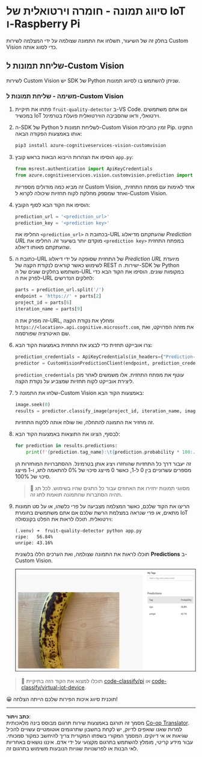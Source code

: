 <!--
CO_OP_TRANSLATOR_METADATA:
{
  "original_hash": "e5896207b304ce1abaf065b8acc0cc79",
  "translation_date": "2025-08-27T20:42:31+00:00",
  "source_file": "4-manufacturing/lessons/2-check-fruit-from-device/single-board-computer-classify-image.md",
  "language_code": "he"
}
-->
# סיווג תמונה - חומרה וירטואלית של IoT ו-Raspberry Pi

בחלק זה של השיעור, תשלחו את התמונה שצולמה על ידי המצלמה לשירות Custom Vision כדי לסווג אותה.

## שליחת תמונות ל-Custom Vision

לשירות Custom Vision יש SDK של Python שניתן להשתמש בו לסיווג תמונות.

### משימה - שליחת תמונות ל-Custom Vision

1. פתחו את תיקיית `fruit-quality-detector` ב-VS Code. אם אתם משתמשים במכשיר IoT וירטואלי, ודאו שהסביבה הווירטואלית פועלת בטרמינל.

1. ה-SDK של Python לשליחת תמונות ל-Custom Vision זמין כחבילת Pip. התקינו אותו באמצעות הפקודה הבאה:

    ```sh
    pip3 install azure-cognitiveservices-vision-customvision
    ```

1. הוסיפו את הצהרות הייבוא הבאות בראש קובץ `app.py`:

    ```python
    from msrest.authentication import ApiKeyCredentials
    from azure.cognitiveservices.vision.customvision.prediction import CustomVisionPredictionClient
    ```

    זה מביא כמה מודולים מספריות Custom Vision, אחד לאימות עם מפתח התחזית, ואחד שמספק מחלקת לקוח תחזיות שיכולה לקרוא ל-Custom Vision.

1. הוסיפו את הקוד הבא לסוף הקובץ:

    ```python
    prediction_url = '<prediction_url>'
    prediction_key = '<prediction key>'
    ```

    החליפו את `<prediction_url>` בכתובת ה-URL שהעתקתם מדיאלוג *Prediction URL* מוקדם יותר בשיעור זה. החליפו את `<prediction key>` במפתח התחזית שהעתקתם מאותו דיאלוג.

1. כתובת ה-URL של התחזית שסופקה על ידי דיאלוג *Prediction URL* מיועדת לשימוש כאשר קוראים לנקודת הקצה של REST ישירות. ה-SDK של Python משתמש בחלקים שונים של ה-URL במקומות שונים. הוסיפו את הקוד הבא כדי לפרק את ה-URL לחלקים הנדרשים:

    ```python
    parts = prediction_url.split('/')
    endpoint = 'https://' + parts[2]
    project_id = parts[6]
    iteration_name = parts[9]
    ```

    זה מפרק את ה-URL, ומחלץ את נקודת הקצה `https://<location>.api.cognitive.microsoft.com`, את מזהה הפרויקט, ואת שם האיטרציה שפורסמה.

1. צרו אובייקט תחזית כדי לבצע את התחזית באמצעות הקוד הבא:

    ```python
    prediction_credentials = ApiKeyCredentials(in_headers={"Prediction-key": prediction_key})
    predictor = CustomVisionPredictionClient(endpoint, prediction_credentials)
    ```

    `prediction_credentials` עוטף את מפתח התחזית. אלו משמשים לאחר מכן ליצירת אובייקט לקוח תחזיות שמצביע על נקודת הקצה.

1. שלחו את התמונה ל-Custom Vision באמצעות הקוד הבא:

    ```python
    image.seek(0)
    results = predictor.classify_image(project_id, iteration_name, image)
    ```

    זה מחזיר את התמונה להתחלה, ואז שולח אותה ללקוח התחזיות.

1. לבסוף, הציגו את התוצאות באמצעות הקוד הבא:

    ```python
    for prediction in results.predictions:
        print(f'{prediction.tag_name}:\t{prediction.probability * 100:.2f}%')
    ```

    זה יעבור דרך כל התחזיות שהוחזרו ויציג אותן בטרמינל. ההסתברויות המוחזרות הן מספרים עשרוניים בין 0 ל-1, כאשר 0 מייצג סיכוי של 0% להתאמה לתג, ו-1 מייצג סיכוי של 100%.

    > 💁 מסווגי תמונות יחזירו את האחוזים עבור כל התגים שהיו בשימוש. לכל תג תהיה הסתברות שהתמונה תואמת לתג זה.

1. הריצו את הקוד שלכם, כאשר המצלמה מצביעה על פרי כלשהו, או על סט תמונות מתאים, או פרי שנראה במצלמת הרשת שלכם אם אתם משתמשים בחומרת IoT וירטואלית. תוכלו לראות את הפלט בקונסולה:

    ```output
    (.venv) ➜  fruit-quality-detector python app.py
    ripe:   56.84%
    unripe: 43.16%
    ```

    תוכלו לראות את התמונה שצולמה, ואת הערכים הללו בלשונית **Predictions** ב-Custom Vision.

    ![בננה ב-Custom Vision שסווגה כבשלה ב-56.8% ולא בשלה ב-43.1%](../../../../../translated_images/custom-vision-banana-prediction.30cdff4e1d72db5d9a0be0193790a47c2b387da034e12dc1314dd57ca2131b59.he.png)

> 💁 תוכלו למצוא את הקוד הזה בתיקיית [code-classify/pi](../../../../../4-manufacturing/lessons/2-check-fruit-from-device/code-classify/pi) או [code-classify/virtual-iot-device](../../../../../4-manufacturing/lessons/2-check-fruit-from-device/code-classify/virtual-iot-device).

😀 תוכנית סיווג איכות הפירות שלכם הייתה הצלחה!

---

**כתב ויתור**:  
מסמך זה תורגם באמצעות שירות תרגום מבוסס בינה מלאכותית [Co-op Translator](https://github.com/Azure/co-op-translator). למרות שאנו שואפים לדיוק, יש לקחת בחשבון שתרגומים אוטומטיים עשויים להכיל שגיאות או אי דיוקים. המסמך המקורי בשפתו המקורית צריך להיחשב כמקור סמכותי. עבור מידע קריטי, מומלץ להשתמש בתרגום מקצועי על ידי אדם. איננו נושאים באחריות לאי הבנות או לפרשנויות שגויות הנובעות משימוש בתרגום זה.